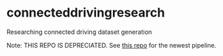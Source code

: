 # connecteddrivingresearch
Researching connected driving dataset generation

Note: THIS REPO IS DEPRECIATED.
See [this repo](https://github.com/aaron777collins/ConnectedDrivingPipelineV4) for the newest pipeline.
